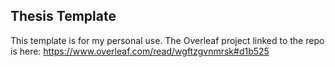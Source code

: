 ## Thesis Template
This template is for my personal use. The Overleaf project linked to the repo is here:  https://www.overleaf.com/read/wgftzgvnmrsk#d1b525
